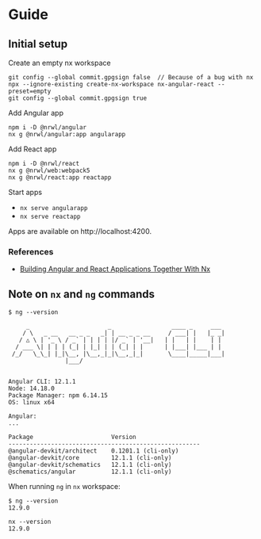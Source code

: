 # Guide

## Initial setup

Create an empty nx workspace

```console
git config --global commit.gpgsign false  // Because of a bug with nx
npx --ignore-existing create-nx-workspace nx-angular-react --preset=empty
git config --global commit.gpgsign true
```

Add Angular app

```console
npm i -D @nrwl/angular
nx g @nrwl/angular:app angularapp
```

Add React app

```console
npm i -D @nrwl/react
nx g @nrwl/web:webpack5
nx g @nrwl/react:app reactapp
```

Start apps

- `nx serve angularapp`
- `nx serve reactapp`

Apps are available on http://localhost:4200.

### References

- [Building Angular and React Applications Together With Nx]

## Note on `nx` and `ng` commands

```console
$ ng --version

     _                      _                 ____ _     ___
    / \   _ __   __ _ _   _| | __ _ _ __     / ___| |   |_ _|
   / △ \ | '_ \ / _` | | | | |/ _` | '__|   | |   | |    | |
  / ___ \| | | | (_| | |_| | | (_| | |      | |___| |___ | |
 /_/   \_\_| |_|\__, |\__,_|_|\__,_|_|       \____|_____|___|
                |___/


Angular CLI: 12.1.1
Node: 14.18.0
Package Manager: npm 6.14.15
OS: linux x64

Angular:
...

Package                      Version
------------------------------------------------------
@angular-devkit/architect    0.1201.1 (cli-only)
@angular-devkit/core         12.1.1 (cli-only)
@angular-devkit/schematics   12.1.1 (cli-only)
@schematics/angular          12.1.1 (cli-only)
```

When running `ng` in `nx` workspace:

```console
$ ng --version
12.9.0
```

```console
nx --version
12.9.0
```

<!-- Links -->

[Building Angular and React Applications Together With Nx]: https://nx.dev/l/a/examples/react-and-angular
